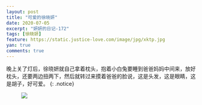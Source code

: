 ```yaml
---
layout: post
title: "可爱的徐晓妍"
date: 2020-07-05
excerpt: "妍妍的日记-172"
tags: [徐晓妍]
feature: https://static.justice-love.com/image/jpg/xktp.jpg
yan: true
comments: true
---
```

晚上关了灯后，徐晓妍就自己拿着枕头，抱着小白兔要睡到爸爸妈妈中间来，放好枕头，还要两边扭两下，然后就转过来摸着爸爸的脸说，这是头发，这是眼睛，这是胡子，好可爱。
{: .notice}
<figure>
    <img src="{{ site.staticUrl }}/yanyan/image/mangshanyouwan5.jpg" />
</figure>
